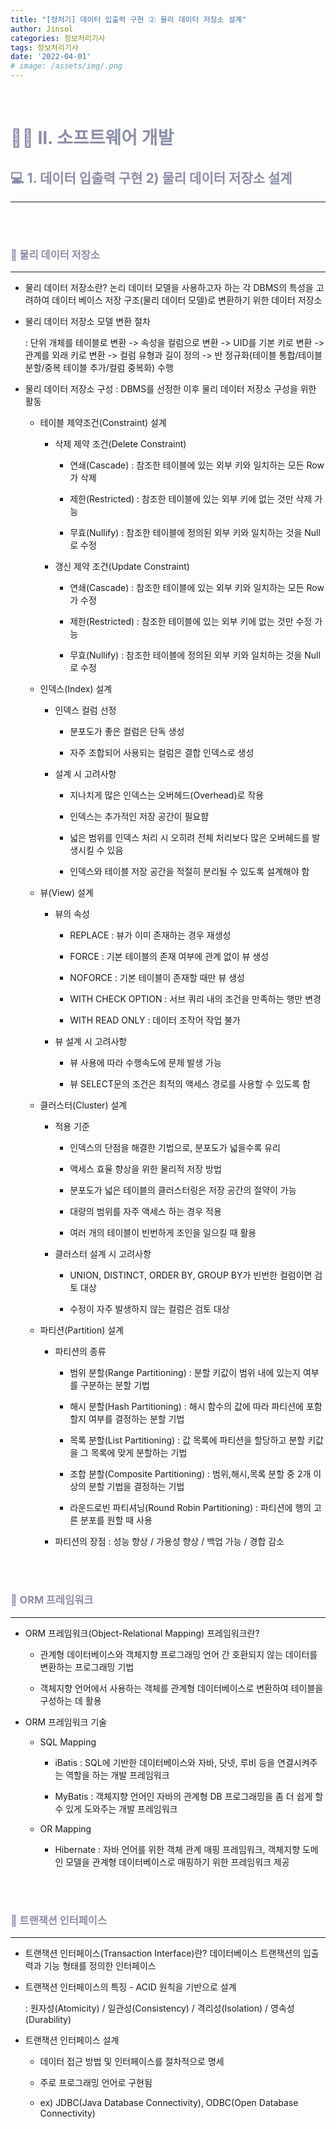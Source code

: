 ```yaml
---
title: "[정처기] 데이터 입출력 구현 ② 물리 데이터 저장소 설계"
author: Jinsol
categories: 정보처리기사
tags: 정보처리기사
date: '2022-04-01'
# image: /assets/img/.png
---
```


<br>

# <span style="color:#8D8DAA">**👩‍💻 Ⅱ. 소프트웨어 개발**</span>
## <span style="color:#8D8DAA">**💻 1. 데이터 입출력 구현  2) 물리 데이터 저장소 설계**</span>
<hr>

<br> 
<br> 

### <span style="color:#8D8DAA">**🔎 물리 데이터 저장소**</span>
<hr>

- 물리 데이터 저장소란? 논리 데이터 모델을 사용하고자 하는 각 DBMS의 특성을 고려하여 데이터 베이스 저장 구조(물리 데이터 모델)로 변환하기 위한 데이터 저장소

- 물리 데이터 저장소 모델 변환 절차

    : 단위 개체를 테이블로 변환 -> 속성을 컬럼으로 변환 -> UID를 기본 키로 변환 -> 관계를 외래 키로 변환 -> 컬럼 유형과 길이 정의 -> 반 정규화(테이블 통합/테이블 분할/중복 테이블 추가/컬럼 중복화) 수행

- 물리 데이터 저장소 구성 : DBMS를 선정한 이후 물리 데이터 저장소 구성을 위한 활동

    - 테이블 제약조건(Constraint) 설계

        - 삭제 제약 조건(Delete Constraint)

            - 연쇄(Cascade) : 참조한 테이블에 있는 외부 키와 일치하는 모든 Row가 삭제

            - 제한(Restricted) : 참조한 테이블에 있는 외부 키에 없는 것만 삭제 가능

            - 무효(Nullify) : 참조한 테이블에 정의된 외부 키와 일치하는 것을 Null로 수정

        - 갱신 제약 조건(Update Constraint)

            - 연쇄(Cascade) : 참조한 테이블에 있는 외부 키와 일치하는 모든 Row가 수정

            - 제한(Restricted) : 참조한 테이블에 있는 외부 키에 없는 것만 수정 가능

            - 무효(Nullify) : 참조한 테이블에 정의된 외부 키와 일치하는 것을 Null로 수정 

    - 인덱스(Index) 설계

        - 인덱스 컬럼 선정

            - 분포도가 좋은 컬럼은 단독 생성

            - 자주 조합되어 사용되는 컬럼은 결합 인덱스로 생성

        - 설계 시 고려사항

            - 지나치게 많은 인덱스는 오버헤드(Overhead)로 작용

            - 인덱스는 추가적인 저장 공간이 필요햠

            - 넓은 범위를 인덱스 처리 시 오히려 전체 처리보다 많은 오버헤드를 발생시킬 수 있음

            - 인덱스와 테이블 저장 공간을 적절히 분리될 수 있도록 설계해야 함

    - 뷰(View) 설계

        - 뷰의 속성

            - REPLACE : 뷰가 이미 존재하는 경우 재생성

            - FORCE : 기본 테이블의 존재 여부에 관계 없이 뷰 생성

            - NOFORCE : 기본 테이블이 존재할 때만 뷰 생성

            - WITH CHECK OPTION : 서브 쿼리 내의 조건을 만족하는 행만 변경

            - WITH READ ONLY : 데이터 조작어 작업 불가

        - 뷰 설계 시 고려사항

            - 뷰 사용에 따라 수행속도에 문제 발생 가능

            - 뷰 SELECT문의 조건은 최적의 액세스 경로를 사용할 수 있도록 함

    - 클러스터(Cluster) 설계

        - 적용 기준

            - 인덱스의 단점을 해결한 기법으로, 분포도가 넓을수록 유리

            - 액세스 효율 향상을 위한 물리적 저장 방법

            - 분포도가 넓은 테이블의 클러스터링은 저장 공간의 절약이 가능

            - 대량의 범위를 자주 액세스 하는 경우 적용

            - 여러 개의 테이블이 빈번하게 조인을 일으킬 때 활용

        - 클러스터 설계 시 고려사항

            - UNION, DISTINCT, ORDER BY, GROUP BY가 빈번한 컬럼이면 검토 대상

            - 수정이 자주 발생하지 않는 컬럼은 검토 대상

    - 파티션(Partition) 설계

        - 파티션의 종류

            - 범위 분할(Range Partitioning) : 분할 키값이 범위 내에 있는지 여부를 구분하는 분할 기법

            - 해시 분할(Hash Partitioning) : 해시 함수의 값에 따라 파티션에 포함할지 여부를 결정하는 분할 기법

            - 목록 분할(List Partitioning) : 값 목록에 파티션을 할당하고 분할 키값을 그 목록에 맞게 분할하는 기법

            - 조합 분할(Composite Partitioning) : 범위,해시,목록 분할 중 2개 이상의 분할 기법을 결정하는 기법

            - 라운드로빈 파티셔닝(Round Robin Partitioning) : 파티션에 행의 고른 분포를 원할 때 사용

        - 파티션의 장점 : 성능 향상 / 가용성 향상 / 백업 가능 / 경합 감소

<br> 
<br> 

### <span style="color:#8D8DAA">**🔎 ORM 프레임워크**</span>
<hr>

- ORM 프레임워크(Object-Relational Mapping) 프레임워크란? 

    - 관계형 데이터베이스와 객체지향 프로그래밍 언어 간 호환되지 않는 데이터를 변환하는 프로그래밍 기법

    - 객체지향 언어에서 사용하는 객체를 관계형 데이터베이스로 변환하여 테이블을 구성하는 데 활용

- ORM 프레임워크 기술

    - SQL Mapping

        - iBatis : SQL에 기반한 데이터베이스와 자바, 닷넷, 루비 등을 연결시켜주는 역할을 하는 개발 프레임워크

        - MyBatis :  객체지향 언어인 자바의 관계형 DB 프로그래밍을 좀 더 쉽게 할 수 있게 도와주는 개발 프레임워크

    - OR Mapping

        - Hibernate : 자바 언어를 위한 객체 관계 매핑 프레임워크, 객체지향 도메인 모델을 관계형 데이터베이스로 매핑하기 위한 프레임워크 제공

<br> 
<br> 

### <span style="color:#8D8DAA">**🔎 트랜잭션 인터페이스**</span>
<hr>

- 트랜잭션 인터페이스(Transaction Interface)란? 데이터베이스 트랜잭션의 입출력과 기능 형태를 정의한 인터페이스

- 트랜잭션 인터페이스의 특징 - ACID 원칙을 기반으로 설계

    : 원자성(Atomicity) / 일관성(Consistency) / 격리성(Isolation) / 영속성(Durability)

- 트랜잭션 인터페이스 설계

    - 데이터 접근 방법 및 인터페이스를 절차적으로 명세

    - 주로 프로그래밍 언어로 구현됨

    - ex) JDBC(Java Database Connectivity), ODBC(Open Database Connectivity)